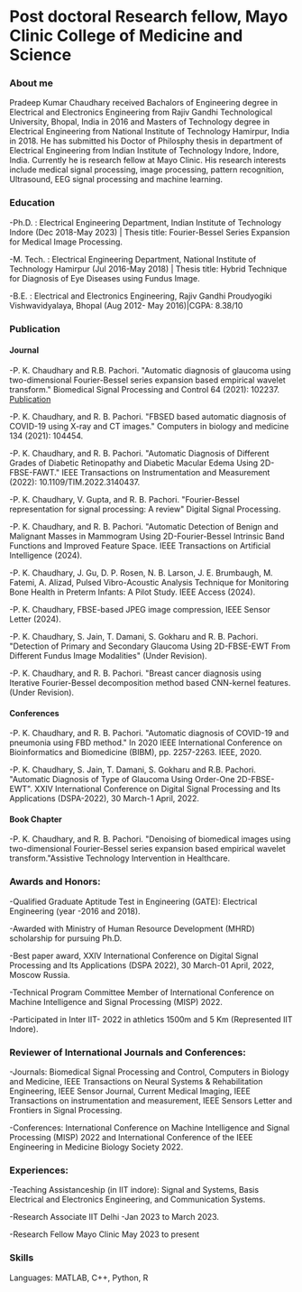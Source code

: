 # Post doctoral Research fellow, Mayo Clinic College of Medicine and Science 

### About me
Pradeep Kumar Chaudhary received Bachalors of Engineering degree in Electrical and Electronics Engineering from Rajiv Gandhi Technological University, Bhopal, India in 2016 and Masters of Technology degree in Electrical Engineering from National Institute of Technology Hamirpur, India in 2018. He has submitted his Doctor of Philosphy thesis  in department of Electrical Engineering from Indian Institute of Technology Indore, Indore, India. Currently he is research fellow at Mayo Clinic.
His research interests include medical signal processing, image processing, pattern recognition, Ultrasound, EEG signal processing and machine learning.
### Education
-Ph.D. :   Electrical Engineering Department, Indian Institute of Technology Indore  (Dec 2018-May 2023) | Thesis title: Fourier-Bessel Series Expansion for  Medical Image Processing.   

-M. Tech. :  Electrical Engineering Department, National Institute of Technology Hamirpur (Jul 2016-May 2018) | Thesis title: Hybrid Technique for Diagnosis of Eye Diseases using Fundus Image.

-B.E. :   Electrical and Electronics Engineering, Rajiv Gandhi Proudyogiki Vishwavidyalaya, Bhopal (Aug 2012- May 2016)|CGPA: 8.38/10

### Publication
#### Journal
-P. K. Chaudhary and R.B. Pachori. "Automatic diagnosis of glaucoma using two-dimensional Fourier-Bessel series expansion based empirical wavelet transform." Biomedical Signal Processing and Control 64 (2021): 102237. 
[Publication](https://www.sciencedirect.com/science/article/pii/S1746809420303670)

-P. K. Chaudhary, and R. B. Pachori. "FBSED based automatic diagnosis of COVID-19 using X-ray and CT images." Computers in biology and medicine 134 (2021): 104454.

-P. K. Chaudhary, and R. B. Pachori. "Automatic Diagnosis of Different Grades of Diabetic Retinopathy and Diabetic Macular Edema Using 2D-FBSE-FAWT." IEEE Transactions on Instrumentation and Measurement (2022): 10.1109/TIM.2022.3140437.

-P. K. Chaudhary, V. Gupta, and R. B. Pachori. "Fourier-Bessel representation for signal processing: A review" Digital Signal Processing. 

-P. K. Chaudhary, and R. B. Pachori. "Automatic Detection of Benign and Malignant Masses in Mammogram Using 2D-Fourier-Bessel Intrinsic Band Functions and Improved Feature Space. IEEE Transactions on Artificial Intelligence (2024).

-P. K. Chaudhary, J. Gu, D. P. Rosen, N. B. Larson, J. E. Brumbaugh, M. Fatemi, A. Alizad, Pulsed Vibro-Acoustic Analysis Technique for Monitoring Bone Health in Preterm Infants: A Pilot Study. IEEE Access (2024).

-P. K. Chaudhary, FBSE-based JPEG image compression, IEEE Sensor Letter (2024).

-P. K. Chaudhary, S. Jain, T. Damani, S. Gokharu and R. B. Pachori. "Detection of Primary and Secondary Glaucoma Using 2D-FBSE-EWT From Different Fundus Image Modalities" (Under Revision).

-P. K. Chaudhary, and R. B. Pachori. "Breast cancer diagnosis using Iterative Fourier-Bessel decomposition method based CNN-kernel features. (Under Revision).

#### Conferences
-P. K. Chaudhary, and R. B. Pachori. "Automatic diagnosis of COVID-19 and pneumonia using FBD method." In 2020 IEEE International Conference on Bioinformatics and Biomedicine (BIBM), pp. 2257-2263. IEEE, 2020.

-P. K. Chaudhary, S. Jain, T. Damani, S. Gokharu and R.B. Pachori. "Automatic Diagnosis of Type of Glaucoma Using Order-One 2D-FBSE-EWT". XXIV International Conference on Digital Signal Processing and Its Applications (DSPA-2022), 30 March-1 April, 2022.

#### Book Chapter
-P. K. Chaudhary, and R. B. Pachori. "Denoising of biomedical images using two-dimensional Fourier-Bessel series expansion based empirical wavelet transform."Assistive Technology Intervention in Healthcare.

### Awards and Honors:

-Qualified Graduate Aptitude Test in Engineering (GATE): Electrical Engineering (year -2016 and 2018).

-Awarded with Ministry of Human Resource Development (MHRD) scholarship for pursuing Ph.D.

-Best paper award, XXIV International Conference on Digital Signal Processing and Its Applications (DSPA 2022), 30 March-01 April, 2022, Moscow Russia.

-Technical Program Committee Member of International Conference on Machine Intelligence and Signal Processing (MISP) 2022.

-Participated in Inter IIT- 2022 in athletics 1500m and 5 Km (Represented IIT Indore).

### Reviewer of International Journals and Conferences:

-Journals: Biomedical Signal Processing and Control, Computers in Biology and Medicine, IEEE Transactions on Neural Systems & Rehabilitation Engineering,  IEEE Sensor Journal, Current Medical Imaging, IEEE Transactions on instrumentation and measurement, IEEE Sensors Letter and Frontiers in Signal Processing.    

-Conferences: International Conference on Machine Intelligence and Signal Processing (MISP) 2022 and International Conference of the IEEE Engineering in Medicine Biology Society 2022.

### Experiences:
-Teaching Assistanceship (in IIT indore): Signal and Systems, Basis Electrical and Electronics Engineering, and Communication Systems.

-Research Associate IIT Delhi -Jan 2023 to March 2023. 

-Research Fellow Mayo Clinic May 2023 to present

### Skills
Languages: MATLAB, C++, Python, R

